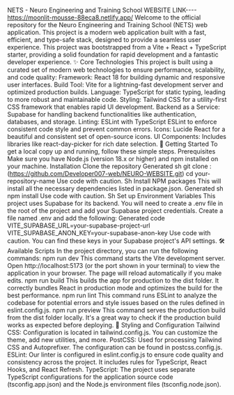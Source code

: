 NETS - Neuro Engineering and Training School
WEBSITE LINK---- https://moonlit-mousse-88eca8.netlify.app/
Welcome to the official repository for the Neuro Engineering and Training School (NETS) web application. This project is a modern web application built with a fast, efficient, and type-safe stack, designed to provide a seamless user experience.
This project was bootstrapped from a Vite + React + TypeScript starter, providing a solid foundation for rapid development and a fantastic developer experience.
✨ Core Technologies
This project is built using a curated set of modern web technologies to ensure performance, scalability, and code quality:
Framework: React 18 for building dynamic and responsive user interfaces.
Build Tool: Vite for a lightning-fast development server and optimized production builds.
Language: TypeScript for static typing, leading to more robust and maintainable code.
Styling: Tailwind CSS for a utility-first CSS framework that enables rapid UI development.
Backend as a Service: Supabase for handling backend functionalities like authentication, databases, and storage.
Linting: ESLint with TypeScript ESLint to enforce consistent code style and prevent common errors.
Icons: Lucide React for a beautiful and consistent set of open-source icons.
UI Components: Includes libraries like react-day-picker for rich date selection.
🚀 Getting Started
To get a local copy up and running, follow these simple steps.
Prerequisites
Make sure you have Node.js (version 18.x or higher) and npm installed on your machine.
Installation
Clone the repository
Generated sh
git clone :(https://github.com/Developer007-web/NEURO-WEBSITE.git)
cd your-repository-name
Use code with caution.
Sh
Install NPM packages
This will install all the necessary dependencies listed in package.json.
Generated sh
npm install
Use code with caution.
Sh
Set up Environment Variables
This project uses Supabase for its backend. You will need to create a .env file in the root of the project and add your Supabase project credentials.
Create a file named .env and add the following:
Generated code
VITE_SUPABASE_URL=your-supabase-project-url
VITE_SUPABASE_ANON_KEY=your-supabase-anon-key
Use code with caution.
You can find these keys in your Supabase project's API settings.
🛠️ Available Scripts
In the project directory, you can run the following commands:
npm run dev
This command starts the Vite development server. Open http://localhost:5173 (or the port shown in your terminal) to view the application in your browser. The page will reload automatically if you make edits.
npm run build
This builds the app for production to the dist folder. It correctly bundles React in production mode and optimizes the build for the best performance.
npm run lint
This command runs ESLint to analyze the codebase for potential errors and style issues based on the rules defined in eslint.config.js.
npm run preview
This command serves the production build from the dist folder locally. It's a great way to check if the production build works as expected before deploying.
🎨 Styling and Configuration
Tailwind CSS: Configuration is located in tailwind.config.js. You can customize the theme, add new utilities, and more.
PostCSS: Used for processing Tailwind CSS and Autoprefixer. The configuration can be found in postcss.config.js.
ESLint: Our linter is configured in eslint.config.js to ensure code quality and consistency across the project. It includes rules for TypeScript, React Hooks, and React Refresh.
TypeScript: The project uses separate TypeScript configurations for the application source code (tsconfig.app.json) and the Node.js environment files (tsconfig.node.json).
